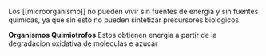 Los [[microorganismo]] no pueden vivir sin fuentes de energia y sin fuentes quimicas, ya que sin esto no pueden sintetizar precursores biologicos.

**Organismos Quimiotrofos**
Estos obtienen energia a partir de la degradacion oxidativa de moleculas e azucar
